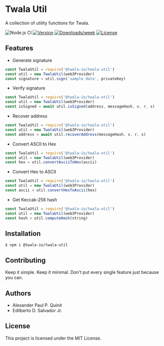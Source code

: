 # Twala Util

A collection of utility functions for Twala.

![Node.js CI](https://github.com/twala-io/twala-util/workflows/Node.js%20CI/badge.svg)
[![Version](https://img.shields.io/npm/v/@twala-io/twala-util.svg)](https://npmjs.org/package/@twala-io/twala-util)
[![Downloads/week](https://img.shields.io/npm/dw/@twala-io/twala-util.svg)](https://npmjs.org/package/@twala-io/twala-util)
[![License](https://img.shields.io/npm/l/@twala-io/twala-util.svg)](https://github.com/twala-io/twala-util/blob/master/package.json)

## Features

* Generate signature
```js
const TwalaUtil = require('@twala-io/twala-util')
const util = new TwalaUtil(web3Provider)
const signature = util.sign('sample data', privateKey)
```

* Verify signature
```js
const TwalaUtil = require('@twala-io/twala-util')
const util = new TwalaUtil(web3Provider)
const isSigned = await util.isSigned(address, messageHash, v, r, s)
```

* Recover address
```js
const TwalaUtil = require('@twala-io/twala-util')
const util = new TwalaUtil(web3Provider)
const address = await util.recoverAddress(messageHash, v, r, s)
```

* Convert ASCII to Hex
```js
const TwalaUtil = require('@twala-io/twala-util')
const util = new TwalaUtil(web3Provider)
const hex = util.convertAsciiToHex(ascii)
```

* Convert Hex to ASCII
```js
const TwalaUtil = require('@twala-io/twala-util')
const util = new TwalaUtil(web3Provider)
const ascii = util.convertHexToAscii(hex)
```

* Get Keccak-256 hash
```js
const TwalaUtil = require('@twala-io/twala-util')
const util = new TwalaUtil(web3Provider)
const hash = util.computeHash(string)
```

## Installation

```sh-session
$ npm i @twala-io/twala-util
```

## Contributing

Keep it simple. Keep it minimal. Don't put every single feature just because you can.

## Authors

* Alexander Paul P. Quinit
* Edilberto D. Salvador Jr.

## License

This project is licensed under the MIT License.
